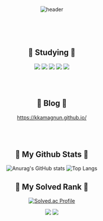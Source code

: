 ### 
<div align="center">
  
![header](https://capsule-render.vercel.app/api?type=Cylinder&color=00000&text=404NotFound&fontColor=ffffff) 
<br/><br/><br/><br/><br/>

<h2 align="center"> 🍰 Studying 🍰 </h2>

<img src="https://img.shields.io/badge/git-F05032?style=for-the-badge&logo=git&logoColor=white"> <img src="https://img.shields.io/badge/cplusplus-00599C?style=for-the-badge&logo=cplusplus&logoColor=white"> <img src="https://img.shields.io/badge/csharp-512BD4?style=for-the-badge&logo=csharp&logoColor=white"> <img src="https://img.shields.io/badge/markdown-000000?style=for-the-badge&logo=markdown&logoColor=white"> <img src="https://img.shields.io/badge/discord-5865F2?style=for-the-badge&logo=discord&logoColor=white">

<br/><br/>

<h2 align="center"> 🍨 Blog 🍨 </h2>


https://kkamagnun.github.io/
<br/><br/><br/><br/>
<h2 align="center"> 🥨 My Github Stats 🥨 </h2>

![Anurag's GitHub stats](https://github-readme-stats.vercel.app/api?username=winman123&show_icons=true&theme=swif) 
![Top Langs](https://github-readme-stats.vercel.app/api/top-langs/?username=winman123&layout=compact&theme=swif)


<h2 align="center"> 🧇 My Solved Rank 🧇 </h2

[![Solved.ac Profile](http://mazassumnida.wtf/api/v2/generate_badge?boj=winman123@naver.com)](https://solved.ac/winman123@naver.com/) 

<a href="https://kkamagnun.github.io/"><img src="https://img.shields.io/badge/Git_Blogs-d14836?style=flat-square&logo=github&logoColor=white&link=https://kkamagnun.github.io"/></a>
<img src="https://img.shields.io/badge/GitHub Actions-2088FF?style=for-the-badge&logo=GitHub Actions&logoColor=white">



<!--
**kkamagnun/kkamagnun** is a ✨ _special_ ✨ repository because its `README.md` (this file) appears on your GitHub profile.

Here are some ideas to get you started:

- 🔭 I’m currently working on ...
- 🌱 I’m currently learning ...
- 👯 I’m looking to collaborate on ...
- 🤔 I’m looking for help with ...
- 💬 Ask me about ...
- 📫 How to reach me: ...
- 😄 Pronouns: ...
- ⚡ Fun fact: ...
-->
